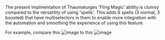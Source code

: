 The present implmentation of Thaumaturges 'Fling Magic' ability is clumsy compared to the versatility of using 'spells'. This adds 6 spells (3 normal, 3 boosted) that have multiselectors in them to enable more integration with the automation and smoothing the experience of using this feature.

For example, compare this ![image](https://github.com/user-attachments/assets/7c67150a-cb4f-4d8b-8f5a-4fd8b0613a96) to this ![image](https://github.com/user-attachments/assets/b0446ea3-63c8-4922-b824-f16f7fbcbf77)

